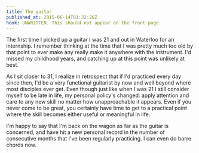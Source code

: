 ```yaml
---
title: The guitar
published_at: 2015-06-14T01:32:26Z
hook: UNWRITTEN. This should not appear on the front page.
---
```


The first time I picked up a guitar I was 21 and out in Waterloo for an
internship. I remember thinking at the time that I was pretty much too old by
that point to ever make any really make it anywhere with the instrument. I'd
missed my childhood years, and catching up at this point was unlikely at best.

As I sit closer to 31, I realize in retrospect that if I'd practiced every day
since then, I'd be a very functional guitarist by now and well beyond where
most disciples ever get. Even though just like when I was 21 I still consider
myself to be late in life, my personal policy's changed: apply attention and
care to any new skill no matter how unapproachable it appears. Even if you
never come to be great, you certainly have time to get to a practical point
where the skill becomes either useful or meaningful in life.

I'm happy to say that I'm back on the wagon as far as the guitar is concerned,
and have hit a new personal record in the number of consecutive months that
I've been regularly practicing. I can even do barre chords now.
